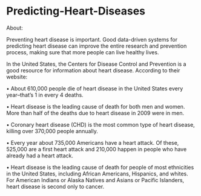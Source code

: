 # Predicting-Heart-Diseases

About:

Preventing heart disease is important. Good data-driven systems for predicting heart disease can improve the entire research and prevention process, making sure that more people can live healthy lives.

In the United States, the Centers for Disease Control and Prevention is a good resource for information about heart disease. According to their website:

•	About 610,000 people die of heart disease in the United States every year–that’s 1 in every 4 deaths.

•	Heart disease is the leading cause of death for both men and women. More than half of the deaths due to heart disease in 2009 were in men.

•	Coronary heart disease (CHD) is the most common type of heart disease, killing over 370,000 people annually.

•	Every year about 735,000 Americans have a heart attack. Of these, 525,000 are a first heart attack and 210,000 happen in people who have already had a heart attack.

•	Heart disease is the leading cause of death for people of most ethnicities in the United States, including African Americans, Hispanics, and whites. For American Indians or Alaska Natives and Asians or Pacific Islanders, heart disease is second only to cancer.
 
